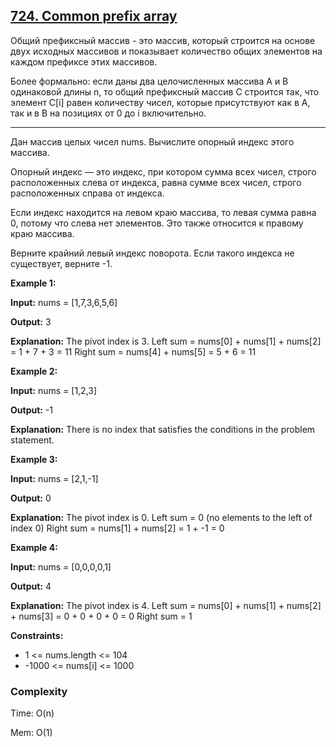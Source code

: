 ## [724. Common prefix array](https://leetcode.com/problems/find-pivot-index/description/)

Общий префиксный массив - это массив, который строится на основе двух исходных массивов и показывает количество общих элементов на каждом префиксе этих массивов.

Более формально: если даны два целочисленных массива A и B одинаковой длины n, то общий префиксный массив C строится так, что элемент C[i] равен количеству чисел, которые присутствуют как в A, так и в B на позициях от 0 до i включительно.

____
Дан массив целых чисел nums. Вычислите опорный индекс этого массива.

Опорный индекс — это индекс, при котором сумма всех чисел, строго расположенных слева от индекса, равна сумме всех чисел, строго расположенных справа от индекса.

Если индекс находится на левом краю массива, то левая сумма равна 0, потому что слева нет элементов. Это также относится к правому краю массива.

Верните крайний левый индекс поворота. Если такого индекса не существует, верните -1.

**Example 1:**

**Input:** nums = [1,7,3,6,5,6]

**Output:** 3

**Explanation:**
The pivot index is 3.
Left sum = nums[0] + nums[1] + nums[2] = 1 + 7 + 3 = 11
Right sum = nums[4] + nums[5] = 5 + 6 = 11

**Example 2:**

**Input:** nums = [1,2,3]

**Output:** -1

**Explanation:**
There is no index that satisfies the conditions in the problem statement.

**Example 3:**

**Input:** nums = [2,1,-1]

**Output:** 0

**Explanation:**
The pivot index is 0.
Left sum = 0 (no elements to the left of index 0)
Right sum = nums[1] + nums[2] = 1 + -1 = 0

**Example 4:**

**Input:** nums = [0,0,0,0,1]

**Output:** 4

**Explanation:**
The pivot index is 4.
Left sum = nums[0] + nums[1] + nums[2] + nums[3] = 0 + 0 + 0 + 0 = 0
Right sum = 1


**Constraints:**
* 1 <= nums.length <= 104
* -1000 <= nums[i] <= 1000

### Complexity
Time: O(n)

Mem: O(1)


